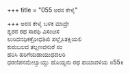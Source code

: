 +++
title = "055 ಅರಸ ಕೇಳೈ"

+++
ಅರಸ ಕೇಳೈ ಬಳಿಕ ಮಾದ್ರೇ  
ಶ್ವರನ ರಥ ಸಾರಥಿ ವಿಸಂಚಿಸ  
ಲುರಿದನಧಿಕಕ್ರೋಧಶಿಖಿ ಪಲ್ಲೈಸಿತಕ್ಷಿಯಲಿ  
ಕುರುಬಲದ ತಲ್ಲಣವನುರೆ ಸಂ  
ಹರಿಸಿ ಹರಿಗೆಯಡಾಯುಧದಲರಿ  
ಧರಣಿಪನಮೇಲ್ವಾಯ್ದು ಹೊಯ್ದನು ರಥ ಹಯಾವಳಿಯ     ॥55॥